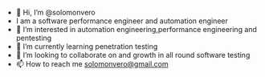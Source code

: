 - 👋 Hi, I’m @solomonvero
- I am a software performance engineer and automation engineer
- 👀 I’m interested in automation engineering,performance engineering and pentesting
- 🌱 I’m currently learning penetration testing
- 💞️ I’m looking to collaborate on and growth in all round software testing
- 📫 How to reach me solomonvero@gmail.com

<!---
solomonvero/solomonvero is a ✨ special ✨ repository because its `README.md` (this file) appears on your GitHub profile.
You can click the Preview link to take a look at your changes.
--->
